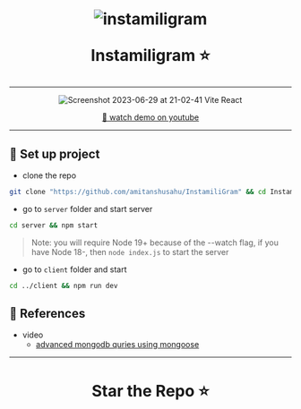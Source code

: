 <h1 align = "center"> 
  
  ![instamiligram](https://github.com/amitanshusahu/InstamiliGram/assets/83657737/21b52e67-47c7-4f2c-91ad-e37a0fe491f3) 
  
  Instamiligram ⭐

</h1>


---

<div align="center">
  
  ![Screenshot 2023-06-29 at 21-02-41 Vite React](https://github.com/amitanshusahu/InstamiliGram/assets/83657737/5fe5b797-e8db-4a33-b7e1-09429f3dd96b)

  [🔴 watch demo on youtube](https://youtu.be/cenqmzW2s04)

</div>

---

## 📌 Set up project
- clone the repo
```bash
git clone "https://github.com/amitanshusahu/InstamiliGram" && cd InstamiliGram
```
- go to `server` folder and start server
```bash
cd server && npm start
```
> Note: you will require Node 19+ because of the --watch flag, if you have Node 18-, then `node index.js` to start the server

- go to `client` folder and start
```bash
cd ../client && npm run dev
```

## 📓 References
  - video
    - [advanced mongodb quries using mongoose](https://youtu.be/DZBGEVgL2eE)

---

<h1 align="center"> Star the Repo ⭐ </h1>

